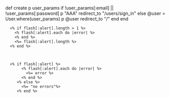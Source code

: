 
  def create
    p user_params
    if !user_params[:email] || !user_params[:password]
      p "AAA"
      redirect_to "/users/sign_in"
    else
      @user = User.where(user_params)
      p @user
      redirect_to "/"
    end
  end



      <% if flash[:alert].length > 1 %>
        <% flash[:alert].each do |error| %>
        <% end %> 
        <%= flash[:alert].length %>
      <% end %>



      <% if flash[:alert] %>
           <% flash[:alert].each do |error| %>
             <%= error %>
           <% end %>
         <% else %>
           <%= "no errors"%>
         <% end %>